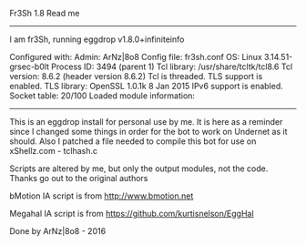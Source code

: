 Fr3Sh 1.8 Read me

------------------------------------------------------------

I am fr3Sh, running eggdrop v1.8.0+infiniteinfo

Configured with: 
Admin: ArNz|8o8
Config file: fr3sh.conf
OS: Linux 3.14.51-grsec-b0lt
Process ID: 3494 (parent 1)
Tcl library: /usr/share/tcltk/tcl8.6
Tcl version: 8.6.2 (header version 8.6.2)
Tcl is threaded.
TLS support is enabled.
TLS library: OpenSSL 1.0.1k 8 Jan 2015
IPv6 support is enabled.
Socket table: 20/100
Loaded module information:

-------------------------------------------------------------

This is an eggdrop install for personal use by me. It is here as a reminder since I changed some things in order for the bot to work on Undernet as it should.
Also I patched a file needed to compile this bot for use on xShellz.com - tclhash.c

Scripts are altered by me, but only the output modules, not the code. Thanks go out to the original authors

bMotion IA script is from http://www.bmotion.net

Megahal IA script is from https://github.com/kurtisnelson/EggHal

Done by ArNz|8o8 - 2016

